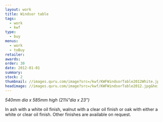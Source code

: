 ```yaml
---
layout: work
title: Windsor table
tags:
  - work
  - kwf
type:
  - buy
menus:
  - work
  - toBuy
retailer:
awards:
order: 30
date: 2012-01-01
summary: 
stock: 2
thumbnail: //images.quru.com/image?src=/kwf/KWFWindsorTable2012White.jpg&width=175&height=175&fill=auto&fill=%23ffffff&format=jpg&strip=1
headimage: //images.quru.com/image?src=/kwf/KWFWindsorTable2012.jpg&height=480&strip=1
---
```

_540mm dia x 585mm high (21&frac14;”dia x 23”)_

In ash with a white oil finish, walnut with a clear oil finish or oak with either a white or clear oil finish.
Other finishes are available on request.
